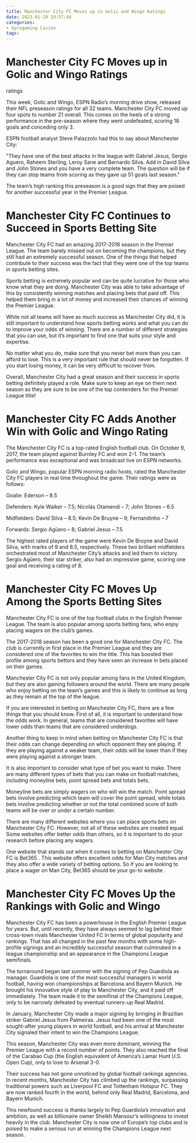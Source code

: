 ```yaml
---
title: Manchester City FC Moves up in Golic and Wingo Ratings 
date: 2023-01-10 19:57:44
categories:
- Xprogaming Casino
tags:
---
```



#  Manchester City FC Moves up in Golic and Wingo Ratings 

 ratings

This week, Golic and Wingo, ESPN Radio’s morning drive show, released their NFL preseason ratings for all 32 teams. Manchester City FC moved up four spots to number 21 overall. This comes on the heels of a strong performance in the pre-season where they went undefeated, scoring 18 goals and conceding only 3.

ESPN football analyst Steve Palazzolo had this to say about Manchester City:

"They have one of the best attacks in the league with Gabriel Jesus, Sergio Aguero, Raheem Sterling, Leroy Sane and Bernardo Silva. Add in David Silva and John Stones and you have a very complete team. The question will be if they can stop teams from scoring as they gave up 51 goals last season."

The team’s high ranking this preseason is a good sign that they are poised for another successful year in the Premier League.

#  Manchester City FC Continues to Succeed in Sports Betting Site 

Manchester City FC had an amazing 2017-2018 season in the Premier League. The team barely missed out on becoming the champions, but they still had an extremely successful season. One of the things that helped contribute to their success was the fact that they were one of the top teams in sports betting sites.

Sports betting is extremely popular and can be quite lucrative for those who know what they are doing. Manchester City was able to take advantage of this by consistently winning matches and placing bets that paid off. This helped them bring in a lot of money and increased their chances of winning the Premier League.

While not all teams will have as much success as Manchester City did, it is still important to understand how sports betting works and what you can do to improve your odds of winning. There are a number of different strategies that you can use, but it’s important to find one that suits your style and expertise.

No matter what you do, make sure that you never bet more than you can afford to lose. This is a very important rule that should never be forgotten. If you start losing money, it can be very difficult to recover from.

Overall, Manchester City had a great season and their success in sports betting definitely played a role. Make sure to keep an eye on them next season as they are sure to be one of the top contenders for the Premier League title!

#  Manchester City FC Adds Another Win with Golic and Wingo Rating 

The Manchester City FC is a top-rated English football club. On October 9, 2017, the team played against Burnley FC and won 2-1. The team’s performance was exceptional and was broadcast live on ESPN networks.

Golic and Wingo, popular ESPN morning radio hosts, rated the Manchester City FC players in real time throughout the game. Their ratings were as follows:

Goalie: Ederson – 8.5

Defenders: Kyle Walker – 7.5; Nicolás Otamendi – 7; John Stones – 6.5

Midfielders: David Silva – 8.5; Kevin De Bruyne – 9; Fernandinho – 7

Forwards: Sergio Agüero – 8; Gabriel Jesus – 7.5

The highest rated players of the game were Kevin De Bruyne and David Silva, with marks of 9 and 8.5, respectively. These two brilliant midfielders orchestrated most of Manchester City’s attacks and led them to victory. Sergio Agüero, their star striker, also had an impressive game, scoring one goal and receiving a rating of 8.

#  Manchester City FC Moves Up Among the Sports Betting Sites 

Manchester City FC is one of the top football clubs in the English Premier League. The team is also popular among sports betting fans, who enjoy placing wagers on the club’s games.

The 2017-2018 season has been a good one for Manchester City FC. The club is currently in first place in the Premier League and they are considered one of the favorites to win the title. This has boosted their profile among sports bettors and they have seen an increase in bets placed on their games.

Manchester City FC is not only popular among fans in the United Kingdom, but they are also gaining followers around the world. There are many people who enjoy betting on the team’s games and this is likely to continue as long as they remain at the top of the league.

If you are interested in betting on Manchester City FC, there are a few things that you should know. First of all, it is important to understand how the odds work. In general, teams that are considered favorites will have lower odds than teams that are considered underdogs.

Another thing to keep in mind when betting on Manchester City FC is that their odds can change depending on which opponent they are playing. If they are playing against a weaker team, their odds will be lower than if they were playing against a stronger team.

It is also important to consider what type of bet you want to make. There are many different types of bets that you can make on football matches, including moneyline bets, point spread bets and totals bets.

Moneyline bets are simply wagers on who will win the match. Point spread bets involve predicting which team will cover the point spread, while totals bets involve predicting whether or not the total combined score of both teams will be over or under a certain number.

There are many different websites where you can place sports bets on Manchester City FC. However, not all of these websites are created equal. Some websites offer better odds than others, so it is important to do your research before placing any wagers.

One website that stands out when it comes to betting on Manchester City FC is Bet365 . This website offers excellent odds for Man City matches and they also offer a wide variety of betting options. So if you are looking to place a wager on Man City, Bet365 should be your go-to website .

#  Manchester City FC Moves Up the Rankings with Golic and Wingo

Manchester City FC has been a powerhouse in the English Premier League for years. But, until recently, they have always seemed to lag behind their cross-town rivals Manchester United FC in terms of global popularity and rankings. That has all changed in the past few months with some high-profile signings and an incredibly successful season that culminated in a league championship and an appearance in the Champions League semifinals.

The turnaround began last summer with the signing of Pep Guardiola as manager. Guardiola is one of the most successful managers in world football, having won championships at Barcelona and Bayern Munich. He brought his innovative style of play to Manchester City, and it paid off immediately. The team made it to the semifinal of the Champions League, only to be narrowly defeated by eventual runners-up Real Madrid.

In January, Manchester City made a major signing by bringing in Brazilian striker Gabriel Jesus from Palmeiras. Jesus had been one of the most sought-after young players in world football, and his arrival at Manchester City signaled their intent to win the Champions League.

This season, Manchester City was even more dominant, winning the Premier League with a record number of points. They also reached the final of the Carabao Cup (the English equivalent of America’s Lamar Hunt U.S. Open Cup), only to lose to Arsenal 3-0.

Their success has not gone unnoticed by global football rankings agencies. In recent months, Manchester City has climbed up the rankings, surpassing traditional powers such as Liverpool FC and Tottenham Hotspur FC. They are now ranked fourth in the world, behind only Real Madrid, Barcelona, and Bayern Munich.

This newfound success is thanks largely to Pep Guardiola’s innovation and ambition, as well as billionaire owner Sheikh Mansour’s willingness to invest heavily in the club. Manchester City is now one of Europe’s top clubs and is poised to make a serious run at winning the Champions League next season.